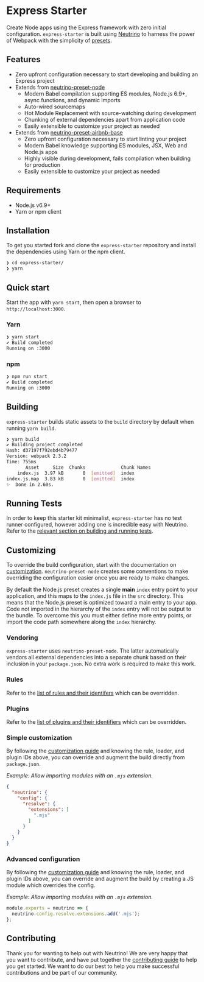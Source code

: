 # Express Starter

Create Node apps using the Express framework with zero initial configuration. `express-starter` is built using [Neutrino](https://github.com/mozilla-neutrino/neutrino-dev) to harness the power of Webpack with the simplicity of [presets](https://neutrino.js.org/presets/). 
 
## Features

- Zero upfront configuration necessary to start developing and building an Express project
- Extends from [neutrino-preset-node](https://neutrino.js.org/presets/neutrino-preset-node/)
  - Modern Babel compilation supporting ES modules, Node.js 6.9+, async functions, and dynamic imports
  - Auto-wired sourcemaps
  - Hot Module Replacement with source-watching during development
  - Chunking of external dependencies apart from application code
  - Easily extensible to customize your project as needed
- Extends from [neutrino-preset-airbnb-base](https://neutrino.js.org/presets/neutrino-preset-airbnb-base/)
  - Zero upfront configuration necessary to start linting your project
  - Modern Babel knowledge supporting ES modules, JSX, Web and Node.js apps
  - Highly visible during development, fails compilation when building for production
  - Easily extensible to customize your project as needed

## Requirements

- Node.js v6.9+
- Yarn or npm client

## Installation

To get you started fork and clone the `express-starter` repository and install the dependencies using Yarn or the npm client.

```bash
❯ cd express-starter/
❯ yarn
```

## Quick start

Start the app with `yarn start`, then open a browser to `http://localhost:3000`.

### Yarn

```bash
❯ yarn start
✔ Build completed
Running on :3000
```

### npm

```bash
❯ npm run start
✔ Build completed
Running on :3000
```

## Building

`express-starter` builds static assets to the `build` directory by default when running `yarn build`.

```bash
❯ yarn build
✔ Building project completed
Hash: d37197f792ebd4b79477
Version: webpack 2.3.2
Time: 755ms
       Asset     Size  Chunks             Chunk Names
    index.js  3.97 kB       0  [emitted]  index
index.js.map  3.83 kB       0  [emitted]  index
✨  Done in 2.60s.
```

## Running Tests

In order to keep this starter kit minimalist, `express-starter` has no test runner configured, however adding one is incredible easy with Neutrino. Refer to the [relevant section on building and running tests](https://neutrino.js.org/usage.html#building-and-running-tests). 

## Customizing

To override the build configuration, start with the documentation on [customization](/customization/README.md). `neutrino-preset-node` creates some conventions to make overriding the configuration easier once you are ready to make changes.

By default the Node.js preset creates a single **main** `index` entry point to your application, and this maps to the `index.js` file in the `src` directory. This means that the Node.js preset is optimized toward a main entry to your app. Code not imported in the hierarchy of the `index` entry will not be output to the bundle. To overcome this you must either define more entry points, or import the code path somewhere along the `index` hierarchy.

### Vendoring

`express-starter` uses `neutrino-preset-node`. The latter automatically vendors all external dependencies into a separate chunk based on their inclusion in your `package.json`. No extra work is required to make this work.

### Rules

Refer to the [list of rules and their identifers](https://neutrino.js.org/presets/neutrino-preset-node/#rules) which can be overridden.

### Plugins

Refer to the [list of plugins and their identifiers](https://neutrino.js.org/presets/neutrino-preset-node/#plugins) which can be overridden.

### Simple customization

By following the [customization guide](https://neutrino.js.org/customization/simple.html) and knowing the rule, loader, and plugin IDs above, you can override and augment the build directly from `package.json`.

_Example: Allow importing modules with an `.mjs` extension._

```json
{
  "neutrino": {
    "config": {
      "resolve": {
        "extensions": [
          ".mjs"
        ]
      }
    }
  }
}
```

### Advanced configuration

By following the [customization guide](/customization/advanced.md) and knowing the rule, loader, and plugin IDs above, you can override and augment the build by creating a JS module which overrides the config.

_Example: Allow importing modules with an `.mjs` extension._

```js
module.exports = neutrino => {
  neutrino.config.resolve.extensions.add('.mjs');
};
```

## Contributing

Thank you for wanting to help out with Neutrino! We are very happy that you want to contribute, and have put together the [contributing guide](https://neutrino.js.org/contributing/#contributing) to help you get started. We want to do our best to help you make successful contributions and be part of our community.